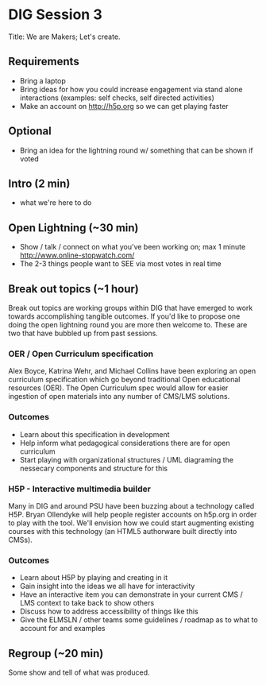 # DIG Session 3
Title: We are Makers; Let's create.

## Requirements
- Bring a laptop
- Bring ideas for how you could increase engagement via stand alone interactions (examples: self checks, self directed activities)
- Make an account on http://h5p.org so we can get playing faster

## Optional
- Bring an idea for the lightning round w/ something that can be shown if voted

## Intro (2 min)

- what we're here to do

## Open Lightning (~30 min)

- Show / talk / connect on what you've been working on; max 1 minute http://www.online-stopwatch.com/
- The 2-3 things people want to SEE via most votes in real time

## Break out topics (~1 hour)
Break out topics are working groups within DIG that have emerged to work towards accomplishing tangible outcomes. If you'd like to propose one doing the open lightning round you are more then welcome to. These are two that have bubbled up from past sessions.
### OER / Open Curriculum specification
Alex Boyce, Katrina Wehr, and Michael Collins have been exploring an open curriculum specification which go beyond traditional Open educational resources (OER). The Open Curriculum spec would allow for easier ingestion of open materials into any number of CMS/LMS solutions.
### Outcomes
- Learn about this specification in development
- Help inform what pedagogical considerations there are for open curriculum
- Start playing with organizational structures / UML diagraming the nessecary components and structure for this

### H5P - Interactive multimedia builder
Many in DIG and around PSU have been buzzing about a technology called H5P. Bryan Ollendyke will help people register accounts on h5p.org in order to play with the tool. We'll envision how we could start augmenting existing courses with this technology (an HTML5 authorware built directly into CMSs).
### Outcomes
- Learn about H5P by playing and creating in it
- Gain insight into the ideas we all have for interactivity
- Have an interactive item you can demonstrate in your current CMS / LMS context to take back to show others
- Discuss how to address accessibility of things like this
- Give the ELMSLN / other teams some guidelines / roadmap as to what to account for and examples
## Regroup (~20 min)
Some show and tell of what was produced.
